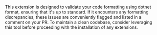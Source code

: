 This extension is designed to validate your code formatting using dotnet format, ensuring that it's up to standard. If it encounters any formatting discrepancies, these issues are conveniently flagged and listed in a comment on your PR. To maintain a clean codebase, consider leveraging this tool before proceeding with the installation of any extensions.